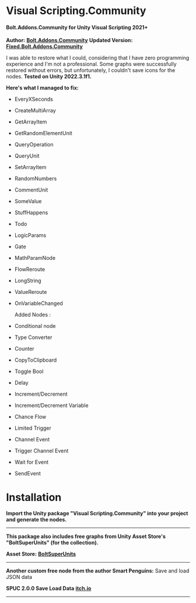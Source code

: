 # Visual Scripting.Community
#### Bolt.Addons.Community for Unity Visual Scripting 2021+
**Author:** [**Bolt.Addons.Community**](https://github.com/RealityStop/Bolt.Addons.Community)
**Updated Version:** [**Fixed.Bolt.Addons.Community**](https://github.com/S2NX7/Bolt.Addons.Community)

I was able to restore what I could, considering that I have zero programming experience and I'm not a professional. Some graphs were successfully restored without errors, but unfortunately, I couldn't save icons for the nodes.
**Tested on Unity 2022.3.1f1.**

**Here's what I managed to fix:**
- EveryXSeconds
- CreateMultiArray
- GetArrayItem
- GetRandomElementUnit
- QueryOperation
- QueryUnit
- SetArrayItem
- RandomNumbers
- CommentUnit
- SomeValue
- StuffHappens
- Todo
- LogicParams
- Gate
- MathParamNode
- FlowReroute
- LongString
- ValueReroute
- OnVariableChanged

  Added Nodes :
- Conditional node
- Type Converter
- Counter
- CopyToClipboard
- Toggle Bool
- Delay
- Increment/Decrement
- Increment/Decrement Variable
- Chance Flow
- Limited Trigger
- Channel Event
- Trigger Channel Event
- Wait for Event
- SendEvent

# Installation
**Import the Unity package "Visual Scripting.Community" into your project and generate the nodes.**

---

**This package also includes free graphs from Unity Asset Store's "BoltSuperUnits" (for the collection).**

**Asset Store:** [**BoltSuperUnits**](https://assetstore.unity.com/packages/tools/visual-scripting/bolt-super-units-177410)

---

**Another custom free node from the author Smart Penguins:**
Save and load JSON data

**SPUC 2.0.0 Save Load Data** [**itch.io**](https://smart-penguins.itch.io/spuc-unity-in-easy-mode)

---
